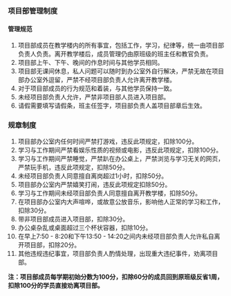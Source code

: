 ### 项目部管理制度
####   管理规范
1. 项目部成员在教学楼内的所有事宜，包括工作，学习，纪律等，统一由项目部负责人负责。离开教学楼后，成员管理仍由原班级的班主任和教官负责。
2. 项目部上午、下午、晚间的作息时间与其他学员相同。
3. 项目部无课间休息，私人问题可以随时到办公室外自行解决，严禁无故在项目部办公室外逗留，严禁不经项目部负责人允许离开教学楼。
4. 对于项目部成员的行为规范和着装，与其他学员保持一致。
5. 未经项目部负责人允许，严禁非项目部人员进入项目部。
6. 请假需要填写请假条，班主任签字，项目部负责人盖项目部章后生效。

### 规章制度
1. 项目部办公室内任何时间严禁打游戏，违反此项规定，扣除100分。
2. 学习与工作期间严禁看娱乐性质的视频或电影，违反此项规定，扣除100分。
3. 学习与工作期间严禁睡觉，严禁趴在办公桌上，严禁浏览与学习无关的网页，严禁玩手机，违反此项规定，扣除50分。
4. 未经项目部负责人同意擅自离岗超过1小时，扣除50分。
5. 项目部办公室内严禁嬉笑打闹，违反此项规定扣除50分。
6. 学习与工作期间未经项目部负责人同意擅自离开教学楼，扣除50分。
7. 在项目部办公室内大声喧哗，或故意公放音乐，影响他人正常的学习和工作，扣除30分。
8. 带非项目部成员进入项目部，扣除30分。
9. 办公桌杂乱或桌面超过三个杯状容器，扣除10分。
10. 在早上7:50 - 8:20和下午13:50  - 14:20之间内未经项目部负责人允许私自离开项目部，扣除20分。
11. 其他违规违纪事宜，项目部负责人酌情处理，出现重大违纪事件，劝离项目部。

**注：项目部成员每学期初始分数为100分，扣除60分的成员回到原班级反省1周，扣除100分的学员直接劝离项目部。**
